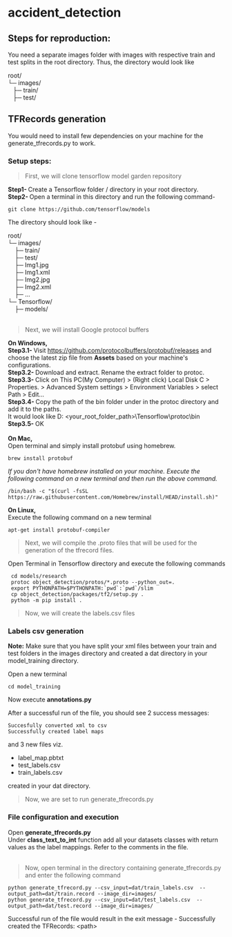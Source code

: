# accident_detection
## Steps for reproduction:
You need a separate images folder with images with respective train and test splits in the root directory. Thus, the directory would look like  
  
root/  
└─ images/  
&nbsp;&nbsp;&nbsp;├─ train/  
&nbsp;&nbsp;&nbsp;├─ test/
     
## TFRecords generation
You would need to install few dependencies on your machine for the generate_tfrecords.py to work. 
### Setup steps:

> First, we will clone tensorflow model garden repository  

<b>Step1- </b> Create a Tensorflow folder / directory in your root directory.  
<b>Step2- </b> Open a terminal in this directory and run the following command- 
~~~
git clone https://github.com/tensorflow/models  
~~~ 
 
The directory should look like -  
  
root/  
└─ images/  
&nbsp;&nbsp;&nbsp;&nbsp;├─ train/  
&nbsp;&nbsp;&nbsp;&nbsp;├─ test/  
&nbsp;&nbsp;&nbsp;&nbsp;├─ Img1.jpg<br/>
&nbsp;&nbsp;&nbsp;&nbsp;├─ Img1.xml<br/>
&nbsp;&nbsp;&nbsp;&nbsp;├─ Img2.jpg<br/>
&nbsp;&nbsp;&nbsp;&nbsp;├─ Img2.xml<br/>
&nbsp;&nbsp;&nbsp;&nbsp;├─ ...<br/>
└─ Tensorflow/<br/>
&nbsp;&nbsp;&nbsp;&nbsp;├─ models/<br/><br/>

> Next, we will install Google protocol buffers  
  
<b>On Windows,</b><br/>
<b>Step3.1- </b>Visit https://github.com/protocolbuffers/protobuf/releases and choose the latest zip file from <b>Assets</b> based on your machine's configurations.  
<b>Step3.2- </b>Download and extract. Rename the extract folder to protoc.  
<b>Step3.3- </b> Click on This PC(My Computer) > (Right click) Local Disk C > Properties. > Advanced System settings > Environment Variables > select Path > Edit...<br/>
<b>Step3.4- </b> Copy the path of the bin folder under in the protoc directory and add it to the paths. 
<br/>It would look like D: \<your_root_folder_path>\Tensorflow\protoc\bin<br/>
<b>Step3.5- </b> OK<br/><br/>
<b>On Mac,</b><br/>
Open terminal and simply install protobuf using homebrew.  
~~~
brew install protobuf
~~~
*If you don't have homebrew installed on your machine. Execute the following command on a new terminal and then run the above command.*
~~~
/bin/bash -c "$(curl -fsSL https://raw.githubusercontent.com/Homebrew/install/HEAD/install.sh)"
~~~  
  
<b>On Linux,</b>  
Execute the following command on a new terminal
~~~
apt-get install protobuf-compiler
~~~
> Next, we will compile the .proto files that will be used for the generation of the tfrecord files.
   
Open Terminal in Tensorflow directory and execute the following commands<br/>
~~~
 cd models/research
 protoc object_detection/protos/*.proto --python_out=.
 export PYTHONPATH=$PYTHONPATH:`pwd`:`pwd`/slim
 cp object_detection/packages/tf2/setup.py .
 python -m pip install .
~~~

> Now, we will create the labels.csv files

### Labels csv generation
<b>Note:</b> Make sure that you have split your xml files between your train and test folders in the images directory and created a dat directory in your model_training directory.

Open a new terminal
~~~
cd model_training
~~~

Now execute <b>annotations.py</b>

After a successful run of the file, you should see 2 success messages:  
~~~
Succesfully converted xml to csv  
Successfully created label maps  
~~~
and 3 new files viz.  
* label_map.pbtxt  
* test_labels.csv  
* train_labels.csv 
 
created in your dat directory.

> Now, we are set to run generate_tfrecords.py  

### File configuration and execution
Open <b>generate_tfrecords.py</b><br/>
Under <b>class_text_to_int</b> function add all your datasets classes with return values as the label mappings. Refer to the comments in the file.<br/><br/>

> Now, open terminal in the directory containing generate_tfrecords.py and enter the following command  
~~~
python generate_tfrecord.py --csv_input=dat/train_labels.csv  --output_path=dat/train.record --image_dir=images/ 
python generate_tfrecord.py --csv_input=dat/test_labels.csv  --output_path=dat/test.record --image_dir=images/ 
~~~
Successful run of the file would result in the exit message - Successfully created the TFRecords: \<path\>
